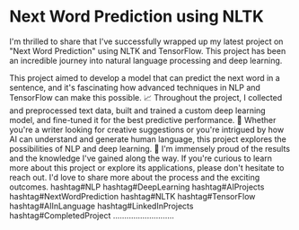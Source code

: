# Next Word Prediction using NLTK
I'm thrilled to share that I've successfully wrapped up my latest project on "Next Word Prediction" using NLTK and TensorFlow. This project has been an incredible journey into natural language processing and deep learning.

This project aimed to develop a model that can predict the next word in a sentence, and it's fascinating how advanced techniques in NLP and TensorFlow can make this possible.
📈 Throughout the project, I collected and preprocessed text data, built and trained a custom deep learning model, and fine-tuned it for the best predictive performance.
📝 Whether you're a writer looking for creative suggestions or you're intrigued by how AI can understand and generate human language, this project explores the possibilities of NLP and deep learning.
🙌 I'm immensely proud of the results and the knowledge I've gained along the way. If you're curious to learn more about this project or explore its applications, please don't hesitate to reach out. I'd love to share more about the process and the exciting outcomes.
hashtag#NLP hashtag#DeepLearning hashtag#AIProjects hashtag#NextWordPrediction hashtag#NLTK hashtag#TensorFlow hashtag#AIInLanguage hashtag#LinkedInProjects hashtag#CompletedProject
...........................
